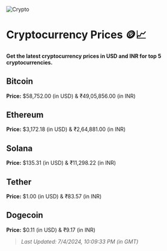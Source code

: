 
![Crypto](https://www.techguide.com.au/wp-content/uploads/2020/11/crypto3.jpeg)

# Cryptocurrency Prices 🪙📈

#### Get the latest cryptocurrency prices in USD and INR for top 5 cryptocurrencies.

## Bitcoin

**Price:** $58,752.00 (in USD) & ₹49,05,856.00 (in INR)

## Ethereum

**Price:** $3,172.18 (in USD) & ₹2,64,881.00 (in INR)

## Solana

**Price:** $135.31 (in USD) & ₹11,298.22 (in INR)

## Tether

**Price:** $1.00 (in USD) & ₹83.57 (in INR)

## Dogecoin

**Price:** $0.11 (in USD) & ₹9.17 (in INR)

> _Last Updated: 7/4/2024, 10:09:33 PM (in GMT)_
